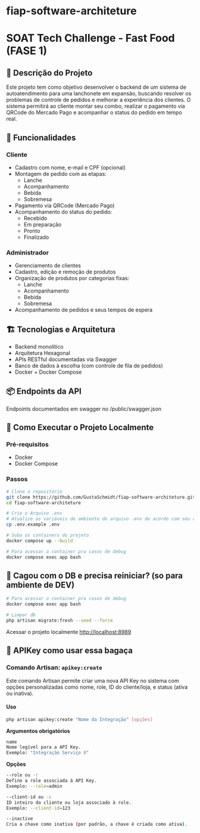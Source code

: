 # fiap-software-architeture

# SOAT Tech Challenge - Fast Food (FASE 1)

## 🧾 Descrição do Projeto

Este projeto tem como objetivo desenvolver o backend de um sistema de autoatendimento para uma lanchonete em expansão, buscando resolver os problemas de controle de pedidos e melhorar a experiência dos clientes. O sistema permitirá ao cliente montar seu combo, realizar o pagamento via QRCode do Mercado Pago e acompanhar o status do pedido em tempo real.

## 🎯 Funcionalidades

### Cliente
- Cadastro com nome, e-mail e CPF (opcional)
- Montagem de pedido com as etapas:
  - Lanche
  - Acompanhamento
  - Bebida
  - Sobremesa
- Pagamento via QRCode (Mercado Pago)
- Acompanhamento do status do pedido:
  - Recebido
  - Em preparação
  - Pronto
  - Finalizado

### Administrador
- Gerenciamento de clientes
- Cadastro, edição e remoção de produtos
- Organização de produtos por categorias fixas:
  - Lanche
  - Acompanhamento
  - Bebida
  - Sobremesa
- Acompanhamento de pedidos e seus tempos de espera

## 🏗️ Tecnologias e Arquitetura

- Backend monolítico
- Arquitetura Hexagonal
- APIs RESTful documentadas via Swagger
- Banco de dados à escolha (com controle de fila de pedidos)
- Docker + Docker Compose

## 📦 Endpoints da API

Endpoints documentados em swagger no /public/swagger.json

## 🚀 Como Executar o Projeto Localmente

### Pré-requisitos
- Docker
- Docker Compose

### Passos

```bash
# Clone o repositório
git clone https://github.com/GustaSchmidt/fiap-software-architeture.git
cd fiap-software-architeture

# Crie o Arquivo .env
# Atualize as variáveis de ambiente do arquivo .env de acordo com seu ambiente
cp .env.example .env

# Suba os containers do projeto
docker compose up --build

# Para acessar o container pra casos de debug
docker compose exec app bash
```

## 🚀 Cagou com o DB e precisa reiniciar? (so para ambiente de DEV)

```bash
# Para acessar o container pra casos de debug
docker compose exec app bash

# Limpar db
php artisan migrate:fresh --seed --force
```

Acessar o projeto localmente
[http://localhost:8989](http://localhost:8989)

## 🚀 APIKey como usar essa bagaça
### Comando Artisan: `apikey:create`

Este comando Artisan permite criar uma nova API Key no sistema com opções personalizadas como nome, role, ID do cliente/loja, e status (ativa ou inativa).

#### Uso

```bash
php artisan apikey:create "Nome da Integração" [opções]
```

**Argumentos obrigatórios**
```bash
name
Nome legível para a API Key.
Exemplo: "Integração Serviço X"
```

**Opções**
```bash
--role ou -r
Define a role associada à API Key.
Exemplo: --role=admin

--client-id ou -c
ID inteiro do cliente ou loja associado à role.
Exemplo: --client-id=123

--inactive
Cria a chave como inativa (por padrão, a chave é criada como ativa).
```